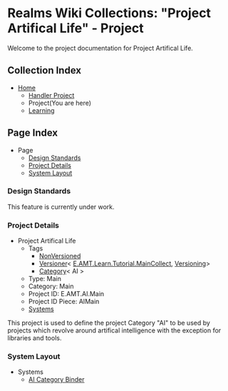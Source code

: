 [Page]:https://github.com/Ancient-Majik-Tech/Learn.Tutorial.MainCollect/blob/main/MainProjects/AI/ProjectHome.md

[Page Proj Parent]:https://github.com/Ancient-Majik-Tech/Learn.Tutorial.MainCollect/blob/main/Project/ProjectHome.md
[Page Home]:https://github.com/Ancient-Majik-Tech/Learn.Tutorial.MainCollect/blob/main/README.md
[Page Learn Home]:https://github.com/Ancient-Majik-Tech/Learn.Tutorial.MainCollect/blob/main/Learn/LearnHome.md

[Sec Standards]:https://github.com/Ancient-Majik-Tech/Learn.Tutorial.MainCollect/blob/main/MainProjects/AI/ProjectHome.md#design-standards
[Sec Details]:https://github.com/Ancient-Majik-Tech/Learn.Tutorial.MainCollect/blob/main/MainProjects/AI/ProjectHome.md#project-details
[Sec Layout]:https://github.com/Ancient-Majik-Tech/Learn.Tutorial.MainCollect/blob/main/MainProjects/AI/ProjectHome.md#system-layout

[Proj Parent]:https://github.com/Ancient-Majik-Tech/Learn.Tutorial.MainCollect/blob/main/Project/ProjectHome.md
[Proj Parent Versions]:https://github.com/Ancient-Majik-Tech/Learn.Tutorial.MainCollect/blob/main/Changes/ChangesHome.md

[Tag Proj NonVer]:https://github.com/Ancient-Majik-Tech/Learn.Tutorial.Collections/blob/main/Project/Extends/ProjectUpdateInWorks.md
[Tag Proj Versioner]:https://github.com/Ancient-Majik-Tech/Learn.Tutorial.Collections/blob/main/Project/Extends/ProjectUpdateInWorks.md
[Tag Proj Category]:https://github.com/Ancient-Majik-Tech/Learn.Tutorial.Collections/blob/main/Project/Extends/ProjectUpdateInWorks.md

[Sys AIBind]:https://github.com/Ancient-Majik-Tech/Learn.Tutorial.MainCollect/blob/main/MainProjects/AI/Systems/AIBindSys.md

# Realms Wiki Collections: "Project Artifical Life" - Project

Welcome to the project documentation for Project Artifical Life.


## Collection Index

- [Home][Page Home] 
	- [Handler Project][Page Proj Parent]
	- Project(You are here)
	- [Learning][Page Learn Home]

## Page Index

- Page
	- [Design Standards][Sec Standards]
	- [Project Details][Sec Details]
	- [System Layout][Sec Layout]

### Design Standards

This feature is currently under work.

### Project Details

- Project Artifical Life
	- Tags
		- [NonVersioned][Tag Proj NonVer]
		- [Versioner][Tag Proj Versioner]< [E.AMT.Learn.Tutorial.MainCollect][Proj Parent], [Versioning][Proj Parent Versions]>
		- [Category][Tag Proj Category]< AI >
	- Type: Main
	- Category: Main
	- Project ID: E.AMT.AI.Main
	- Project ID Piece: AIMain
	- [Systems][Sec Layout]

This project is used to define the project Category "AI" to be used by projects which revolve around artifical intelligence with the exception for libraries and tools. 

### System Layout

- Systems
	- [AI Category Binder][Sys AIBind]


